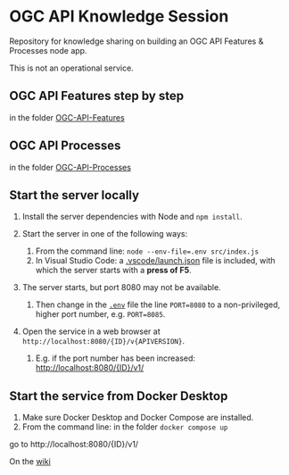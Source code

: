 # OGC API Knowledge Session

Repository for knowledge sharing on building an OGC API Features & Processes node app.

This is not an operational service.

## OGC API Features step by step

in the folder [OGC-API-Features](./OGC-API-Features/)

## OGC API Processes

in the folder [OGC-API-Processes](./OGC-API-Processes/)

## Start the server locally

1. Install the server dependencies with Node and `npm install`.
2. Start the server in one of the following ways:

   1. From the command line: `node --env-file=.env src/index.js`
   2. In Visual Studio Code: a [.vscode/launch.json](.vscode/launch.json) file is included, with which the server starts with a **press of F5**.

3. The server starts, but port 8080 may not be available.
   1. Then change in the [`.env`](.env) file the line `PORT=8080` to a non-privileged, higher port number, e.g. `PORT=8085`.

4. Open the service in a web browser at `http://localhost:8080/{ID}/v{APIVERSION}`.
   1. E.g. if the port number has been increased: [http://localhost:8080/{ID}/v1/](http://localhost:8080/{ID}/v1/)

## Start the service from Docker Desktop

1. Make sure Docker Desktop and Docker Compose are installed.
2. From the command line: in the folder `docker compose up`

go to http://localhost:8080/{ID}/v1/


On the [wiki](https://github.com/Geonovum/ogc-api-kennissessie/wiki/Starting-the-service-on-Docker-Desktop)
